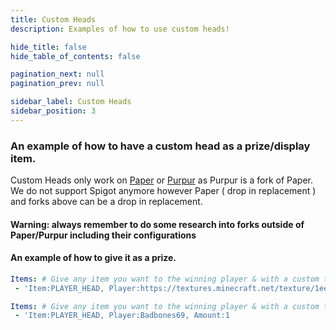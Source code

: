 ```yaml
---
title: Custom Heads
description: Examples of how to use custom heads!

hide_title: false
hide_table_of_contents: false

pagination_next: null
pagination_prev: null

sidebar_label: Custom Heads
sidebar_position: 3
---
```

### An example of how to have a custom head as a prize/display item.
Custom Heads only work on [Paper](https://papermc.io) or [Purpur](https://purpurmc.org) as Purpur is a fork of Paper. We do not support Spigot anymore however Paper ( drop in replacement ) and forks above can be a drop in replacement.

#### Warning: always remember to do some research into forks outside of Paper/Purpur including their configurations

#### An example of how to give it as a prize.
```yml
Items: # Give any item you want to the winning player & with a custom texture.
 - 'Item:PLAYER_HEAD, Player:https://textures.minecraft.net/texture/1ee3126ff2c343da525eef2b93272b9fed36273d0ea08c2616b80009948ad57e, Amount:1'
```

```yml
Items: # Give any item you want to the winning player & with a custom texture.
 - 'Item:PLAYER_HEAD, Player:Badbones69, Amount:1
```